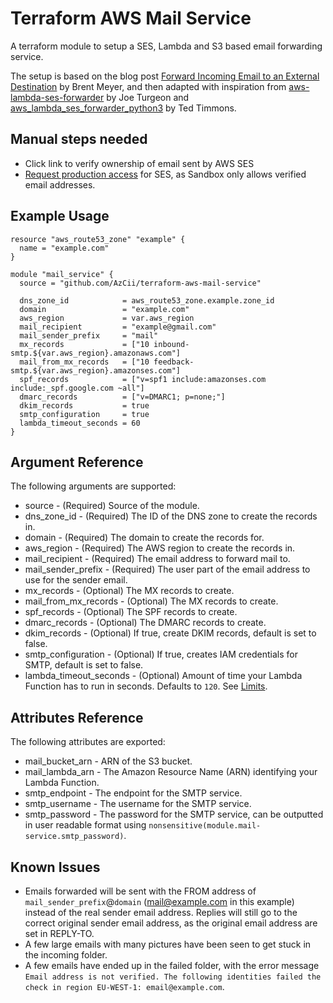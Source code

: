 # Terraform AWS Mail Service

A terraform module to setup a SES, Lambda and S3 based email forwarding service.

The setup is based on the blog post [Forward Incoming Email to an External Destination](https://aws.amazon.com/blogs/messaging-and-targeting/forward-incoming-email-to-an-external-destination/) by Brent Meyer, and then adapted with inspiration from [aws-lambda-ses-forwarder](https://github.com/arithmetric/aws-lambda-ses-forwarder) by Joe Turgeon and [aws_lambda_ses_forwarder_python3](https://github.com/tedder/aws_lambda_ses_forwarder_python3) by Ted Timmons.

## Manual steps needed

- Click link to verify ownership of email sent by AWS SES
- [Request production access](https://console.aws.amazon.com/support/home#/case/create?issueType=service-limit-increase&limitType=service-code-ses-sending-limits) for SES, as Sandbox only allows verified email addresses.

## Example Usage

```hcl
resource "aws_route53_zone" "example" {
  name = "example.com"
}

module "mail_service" {
  source = "github.com/AzCii/terraform-aws-mail-service"
  
  dns_zone_id            = aws_route53_zone.example.zone_id
  domain                 = "example.com"
  aws_region             = var.aws_region
  mail_recipient         = "example@gmail.com"
  mail_sender_prefix     = "mail"
  mx_records             = ["10 inbound-smtp.${var.aws_region}.amazonaws.com"]
  mail_from_mx_records   = ["10 feedback-smtp.${var.aws_region}.amazonses.com"]  
  spf_records            = ["v=spf1 include:amazonses.com include:_spf.google.com ~all"]
  dmarc_records          = ["v=DMARC1; p=none;"]
  dkim_records           = true
  smtp_configuration     = true
  lambda_timeout_seconds = 60
}
```

## Argument Reference

The following arguments are supported:

- source - (Required) Source of the module.
- dns_zone_id - (Required) The ID of the DNS zone to create the records in.
- domain - (Required) The domain to create the records for.
- aws_region - (Required) The AWS region to create the records in.
- mail_recipient - (Required) The email address to forward mail to.
- mail_sender_prefix - (Required) The user part of the email address to use for the sender email.
- mx_records - (Optional) The MX records to create.
- mail_from_mx_records - (Optional) The MX records to create.
- spf_records - (Optional) The SPF records to create.
- dmarc_records - (Optional) The DMARC records to create.
- dkim_records - (Optional) If true, create DKIM records, default is set to false.
- smtp_configuration - (Optional) If true, creates IAM credentials for SMTP, default is set to false.
- lambda_timeout_seconds - (Optional) Amount of time your Lambda Function has to run in seconds. Defaults to `120`. See [Limits](https://docs.aws.amazon.com/lambda/latest/dg/gettingstarted-limits.html).

## Attributes Reference

The following attributes are exported:

- mail_bucket_arn - ARN of the S3 bucket.
- mail_lambda_arn - The Amazon Resource Name (ARN) identifying your Lambda Function.
- smtp_endpoint - The endpoint for the SMTP service.
- smtp_username - The username for the SMTP service.
- smtp_password - The password for the SMTP service, can be outputted in user readable format using `nonsensitive(module.mail-service.smtp_password)`.

## Known Issues

- Emails forwarded will be sent with the FROM address of `mail_sender_prefix`@`domain` (mail@example.com in this example) instead of the real sender email address. Replies will still go to the correct original sender email address, as the original email address are set in REPLY-TO.
- A few large emails with many pictures have been seen to get stuck in the incoming folder.
- A few emails have ended up in the failed folder, with the error message `Email address is not verified. The following identities failed the check in region EU-WEST-1: email@example.com`.
